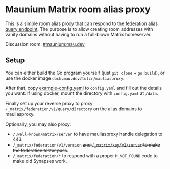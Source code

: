 # Maunium Matrix room alias proxy
This is a simple room alias proxy that can respond to the [federation alias
query endpoint]. The purpose is to allow creating room addresses with vanity
domains without having to run a full-blown Matrix homeserver.

Discussion room: [#maunium:mau.dev](https://matrix.to/#/#maunium:mau.dev)

[federation alias query endpoint]: https://spec.matrix.org/v1.7/server-server-api/#get_matrixfederationv1querydirectory

## Setup
You can either build the Go program yourself (just `git clone` + `go build`),
or use the docker image `dock.mau.dev/tulir/mauliasproxy`.

After that, copy [example-config.yaml](example-config.yaml) to `config.yaml`
and fill out the details you want.  If using docker, mount the directory with
`config.yaml` at `/data`.

Finally set up your reverse proxy to proxy `/_matrix/federation/v1/query/directory`
on the alias domains to mauliasproxy.

Optionally, you may also proxy:
* `/.well-known/matrix/server` to have mauliasproxy handle delegation to 443.
* `/_matrix/federation/v1/version` ~~and `/_matrix/key/v2/server` to make the federation tester pass~~.
* `/_matrix/federation/*` to respond with a proper `M_NOT_FOUND` code to make old Synapses work.

